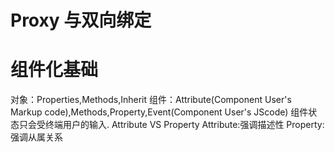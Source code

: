 # Proxy 与双向绑定

# 组件化基础
对象：Properties,Methods,Inherit
组件：Attribute(Component User's Markup code),Methods,Property,Event(Component User's JScode)
组件状态只会受终端用户的输入.
Attribute VS Property
Attribute:强调描述性
Property:强调从属关系